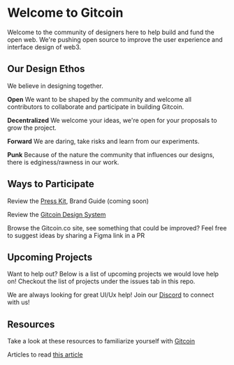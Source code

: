 

# Welcome to Gitcoin


Welcome to the community of designers here to help build and fund the open web. We're pushing open source to improve the user experience and interface design of web3.


## Our Design Ethos

We believe in designing together.

**Open**
We want to be shaped by the community and welcome all contributors to collaborate and participate in building Gitcoin. 

**Decentralized**
We welcome your ideas, we're open for your proposals to grow the project.

**Forward**
We are daring, take risks and learn from our experiments.

**Punk**
Because of the nature the community that influences our designs, there is edginess/rawness in our work.



## Ways to Participate

Review the [Press Kit](https://gitcoin.co/press), Brand Guide (coming soon)

Review the [Gitcoin Design System](https://www.figma.com/file/JTzaUKVxnGEmlaD3L8KsSm/Gitcoin-Design-System?node-id=0%3A1)

Browse the Gitcoin.co site, see something that could be improved? Feel free to suggest ideas by sharing a Figma link in a PR



## Upcoming Projects

Want to help out? Below is a list of upcoming projects we would love help on!
Checkout the list of projects under the issues tab in this repo. 

We are always looking for great UI/Ux help! Join our [Discord](https://gitcoin.co/discord) to connect with us!



## Resources

Take a look at these resources to familiarize yourself with [Gitcoin](https://gitcoin.co/)

Articles to read [this article](https://vitalik.ca/general/2021/03/23/legitimacy.html)
